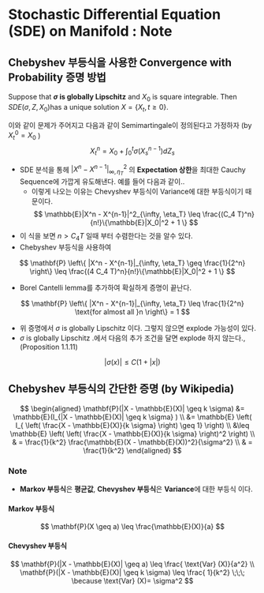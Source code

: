 Stochastic Differential Equation (SDE) on Manifold : Note
========================

## Chebyshev 부등식을 사용한 Convergence with Probability 증명 방법
Suppose that **$\sigma$ is globally Lipschitz** and $X_0$ is square integrable. Then $SDE(\sigma, Z, X_0)$has a unique solution $X=\{ X_t, t \geq 0 \}$. 

이와 같이 문제가 주어지고 다음과 같이 Semimartingale이 정의된다고 가정하자 (by $X_t^0 = X_0$ )
$$
X_t^n = X_0 + \int_0^t \sigma(X_s^{n-1}) dZ_s
$$

- SDE 분석을 통헤 $|X^n - X^{n-1}|^2_{\infty, \eta_T}$ 의 **Expectation 상한**을 최대한 Cauchy Sequence에 가깝게 유도해낸다. 예를 들어 다음과 같이..
	- 이렇게 나오는 이유는 Chevyshev 부등식이 Variance에 대한 부등식이기 때문이다.
$$
\mathbb{E}|X^n - X^{n-1}|^2_{\infty, \eta_T} \leq \frac{(C_4 T)^n}{n!}\{\mathbb{E}|X_0|^2 + 1 \}
$$
- 이 식을 보면 $n > C_4 T$ 일때 부터 수렴한다는 것을 알수 있다. 
- Chebyshev 부등식을 사용하여 

$$
\mathbf{P} \left\{ |X^n - X^{n-1}|_{\infty, \eta_T} \geq \frac{1}{2^n} \right\} \leq \frac{(4 C_4 T)^n}{n!}\{\mathbb{E}|X_0|^2 + 1 \}
$$

- Borel Cantelli lemma를 추가하여 확실하게 증명이 끝난다.

$$
\mathbf{P} \left\{ |X^n - X^{n-1}|_{\infty, \eta_T} \leq \frac{1}{2^n} \text{for almost all }n \right\} = 1
$$

- 위 증명에서 $\sigma$ is globally Lipschitz 이다. 그렇지 않으면 explode 가능성이 있다.
- $\sigma$ is globally Lipschitz .에서 다음의 추가 조건을 달면 explode 하지 않는다., (Proposition 1.1.11)

$$
|\sigma(x)| \leq C(1 + |x|)
$$


## Chebyshev 부등식의 간단한 증명 (by Wikipedia)

$$
\begin{aligned}
\mathbf{P}(|X - \mathbb{E}(X)| \geq k \sigma) &= \mathbb{E}(I_{|X - \mathbb{E}(X)| \geq k \sigma} ) \\
&= \mathbb{E} \left( I_{ \left( \frac{X - \mathbb{E}(X)}{k \sigma} \right) \geq 1} \right) \\
&\leq \mathbb{E} \left( \left( \frac{X - \mathbb{E}(X)}{k \sigma} \right)^2 \right) \\
& = \frac{1}{k^2} \frac{\mathbb{E}(X - \mathbb{E}(X))^2}{\sigma^2} \\
& = \frac{1}{k^2}
\end{aligned}
$$


### Note
- **Markov 부등식**은 **평균값**, **Chevyshev 부등식**은 **Variance**에 대한 부등식 이다.

#### Markov 부등식

$$
\mathbf{P}(X \geq a) \leq \frac{\mathbb{E}(X)}{a}
$$

#### Chevyshev 부등식

$$
\mathbf{P}(|X - \mathbb{E}(X)| \geq a) \leq \frac{ \text{Var} (X)}{a^2} \\
\mathbf{P}(|X - \mathbb{E}(X)| \geq k \sigma) \leq \frac{ 1}{k^2} \;\;\; \because \text{Var} (X)= \sigma^2
$$
